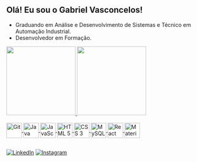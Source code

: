 
## Olá! Eu sou o Gabriel Vasconcelos!
 - Graduando em Análise e Desenvolvimento de Sistemas e Técnico em Automação Industrial.
 - Desenvolvedor em Formação.

<div>
  <a href="https://github.com/GabrielV21">
  <img height="180em" src="https://github-readme-stats.vercel.app/api?username=GabrielV21&show_icons=true&theme=radical&include_all_commits=false&count_private=true&rank_icon=github"/>
  <img height="180em" src="https://github-readme-stats.vercel.app/api/top-langs/?username=GabrielV21&layout=compact&langs_count=10&theme=radical"/>                                                                                             
</div>

<div style= "display: inline_block"><br/>
<img align="center" alt="Git" rel="stylesheet" src="https://cdn.jsdelivr.net/gh/devicons/devicon/icons/git/git-original.svg" width="40" height="40">
<img align="center" alt="Java" rel="stylesheet" src="https://cdn.jsdelivr.net/gh/devicons/devicon/icons/java/java-original.svg" width="40" height="40">
<img align="center" alt="JavaScript" rel="stylesheet" src="https://cdn.jsdelivr.net/gh/devicons/devicon/icons/javascript/javascript-original.svg" width="40" height="40">
<img align="center" alt="HTML 5" rel="stylesheet" src="https://cdn.jsdelivr.net/gh/devicons/devicon/icons/html5/html5-plain-wordmark.svg" width="40" height="40">
<img align="center" alt="CSS 3" rel="stylesheet" src="https://cdn.jsdelivr.net/gh/devicons/devicon/icons/css3/css3-plain-wordmark.svg" width="40" height="40">
<img align="center" alt="MySQL" rel="stylesheet" src="https://cdn.jsdelivr.net/gh/devicons/devicon/icons/mysql/mysql-original-wordmark.svg" width="40" height="40">
<img align="center" alt="React" rel="stylesheet" src="https://cdn.jsdelivr.net/gh/devicons/devicon/icons/react/react-original.svg" width="40" height="40">
<img align="center" alt="Material Ui" rel="stylesheet" src="https://cdn.jsdelivr.net/gh/devicons/devicon/icons/materialui/angularjs-original.svg" width="40" height="40">
</div>

##

[![LinkedIn](https://img.shields.io/badge/LinkedIn-0077B5?style=for-the-badge&logo=linkedin&logoColor=white)](https://www.linkedin.com/in/gabriel-vasconcelos-381bba263/) [![Instagram](https://img.shields.io/badge/Instagram-E4405F?style=for-the-badge&logo=instagram&logoColor=white)](https://www.instagram.com/am0rim.gabriel/)
